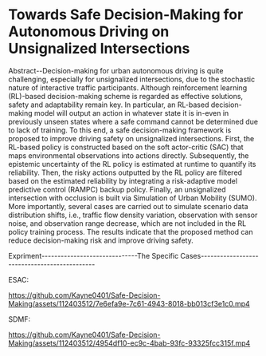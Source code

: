 # Towards Safe Decision-Making for Autonomous Driving on Unsignalized Intersections

Abstract--Decision-making for urban autonomous driving is quite challenging, especially for unsignalized intersections, due to the stochastic nature of interactive traffic participants. Although reinforcement learning (RL)-based decision-making scheme is regarded as effective solutions, safety and adaptability remain key. In particular, an RL-based decision-making model will output an action in whatever state it is in-even in previously unseen states where a safe command cannot be determined due to lack of training. To this end, a safe decision-making framework is proposed to improve driving safety on unsignalized intersections. First, the RL-based policy is constructed based on the soft actor-critic (SAC) that maps environmental observations into actions directly. Subsequently, the epistemic uncertainty of the RL policy is estimated at runtime to quantify its reliability. Then, the risky actions outputted by the RL policy are filtered based on the estimated reliability by integrating a risk-adaptive model predictive control (RAMPC) backup policy. Finally, an unsignalized intersection with occlusion is built via Simulation of Urban Mobility (SUMO). More importantly, several cases are carried out to simulate scenario data distribution shifts, i.e., traffic flow density variation, observation with sensor noise, and observation range decrease, which are not included in the RL policy training process. The results indicate that the proposed method can reduce decision-making risk and improve driving safety.  

Expriment------------------------------The Specific Cases---------------------------------------------

ESAC:

https://github.com/Kayne0401/Safe-Decision-Making/assets/112403512/7e6efa9e-7c61-4943-8018-bb013cf3e1c0.mp4

SDMF:

https://github.com/Kayne0401/Safe-Decision-Making/assets/112403512/4954df10-ec9c-4bab-93fc-93325fcc315f.mp4



